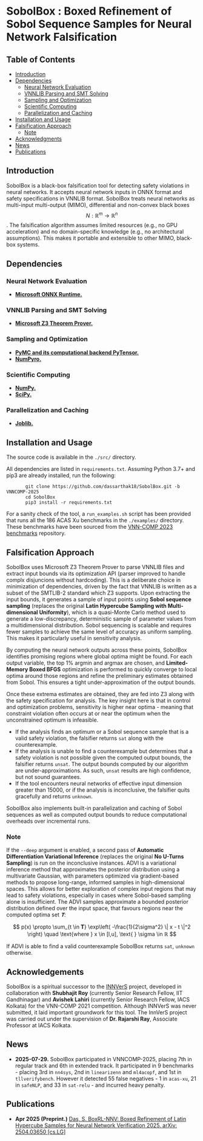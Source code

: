 # SobolBox : Boxed Refinement of Sobol Sequence Samples for Neural Network Falsification

## Table of Contents

- [Introduction](#introduction)
- [Dependencies](#dependencies)
  - [Neural Network Evaluation](#neural-network-evaluation)
  - [VNNLIB Parsing and SMT Solving](#vnnlib-parsing-and-smt-solving)
  - [Sampling and Optimization](#sampling-and-optimization)
  - [Scientific Computing](#scientific-computing)
  - [Parallelization and Caching](#parallelization-and-caching)
- [Installation and Usage](#installation-and-usage)
- [Falsification Approach](#falsification-approach)
  - [Note](#note)
- [Acknowledgments](#acknowledgements)
- [News](#news)
- [Publications](#publications)

## Introduction

SobolBox is a black-box falsification tool for detecting safety violations in neural networks. It accepts neural network inputs in ONNX format and safety specifications in VNNLIB format. SobolBox treats neural networks as multi-input multi-output (MIMO), differential and non-convex black boxes $$N: ℝ^m \rightarrow ℝ^n$$. The falsification algorithm assumes limited resources (e.g., no GPU acceleration) and no domain-specific knowledge (e.g., no architectural assumptions). This makes it portable and extensible to other MIMO, black-box systems.

## Dependencies

### Neural Network Evaluation

* [**Microsoft ONNX Runtime.**](https://onnxruntime.ai/)

### VNNLIB Parsing and SMT Solving

* [**Microsoft Z3 Theorem Prover.**](https://github.com/Z3Prover/z3)

### Sampling and Optimization

* [**PyMC and its computational backend PyTensor.**](https://www.pymc.io/welcome.html)
* [**NumPyro.**](https://num.pyro.ai/en/latest/index.html#introductory-tutorials)

### Scientific Computing

* [**NumPy.**](https://numpy.org/)
* [**SciPy.**](https://scipy.org/)

### Parallelization and Caching

* [**Joblib.**](https://joblib.readthedocs.io/en/stable/)

## Installation and Usage

The source code is available in the ``./src/`` directory.

All dependencies are listed in ``requirements.txt``. Assuming Python 3.7+ and pip3 are already installed, run the following:

 ```shell
        git clone https://github.com/dassarthak18/SobolBox.git -b VNNCOMP-2025
        cd SobolBox
        pip3 install -r requirements.txt
  ```
For a sanity check of the tool, a ``run_examples.sh`` script has been provided that runs all the 186 ACAS Xu benchmarks in the ``./examples/`` directory. These benchmarks have been sourced from the [VNN-COMP 2023 benchmarks](https://github.com/ChristopherBrix/vnncomp2023_benchmarks) repository.

## Falsification Approach

SobolBox uses Microsoft Z3 Theorem Prover to parse VNNLIB files and extract input bounds via its optimization API (parser improved to handle complx disjuncions without hardcoding). This is a deliberate choice in minimization of dependencies, driven by the fact that VNNLIB is written as a subset of the SMTLIB-2 standard which Z3 supports. Upon extracting the input bounds, it generates a sample of input points using **Sobol sequence sampling** (replaces the original **Latin Hypercube Sampling with Multi-dimensional Uniformity**), which is a quasi-Monte Carlo method used to generate a low-discrepancy, deterministic sample of parameter values from a multidimensional distribution. Sobol sequencing is scalable and requires fewer samples to achieve the same level of accuracy as uniform sampling. This makes it particularly useful in sensitivity analysis.

By computing the neural network outputs across these points, SobolBox identifies promising regions where global optima might be found. For each output variable, the top 1% argmin and argmax are chosen, and **Limited-Memory Boxed BFGS** optimization is performed to quickly converge to local optima around those regions and refine the preliminary estimates obtained from Sobol. This ensures a tight under-approximation of the output bounds.

Once these extrema estimates are obtained, they are fed into Z3 along with the safety specification for analysis. The key insight here is that in control and optimization problems, sensitivity is higher near optima - meaning that constraint violation often occurs at or near the optimum when the unconstrained optimum is infeasible. 

* If the analysis finds an optimum or a Sobol sequence sample that is a valid safety violation, the falsifier returns ``sat`` along with the counterexample.
* If the analysis is unable to find a counterexample but determines that a safety violation is not possible given the computed output bounds, the falsifier returns ``unsat``. The output bounds computed by our algorithm are under-approximations. As such, ``unsat`` results are high confidence, but not sound guarantees.
* If the tool encounters neural networks of effective input dimension greater than 15000, or if the analysis is inconclusive, the falsifier quits gracefully and returns ``unknown``.

SobolBox also implements built-in parallelization and caching of Sobol sequences as well as computed output bounds to reduce computational overheads over incremental runs.

### Note

If the ``--deep`` argument is enabled, a second pass of **Automatic Differentiation Variational Inference** (replaces the original **No U-Turns Sampling**) is run on the inconclusive instances. ADVI is a variational inference method that approximates the posterior distribution using a multivariate Gaussian, with parameters optimized via gradient-based methods to propose long-range, informed samples in high-dimensional spaces. This allows for better exploration of complex input regions that may lead to safety violations, especially in cases where Sobol-based sampling alone is insufficient. The ADVI samples approximate a bounded posterior distribution defined over the input space, that favours regions near the computed optima set $𝐓$:

$$
p(x) \propto \sum_{t \in 𝐓} \exp\left( -\frac{1}{2\sigma^2} \| x - t \|^2 \right)
\quad \text{where } x \in [l,u], \text{ } \sigma \in ℝ
$$

If ADVI is able to find a valid counterexample SobolBox returns ``sat``, ``unknown`` otherwise.

## Acknowledgements

SobolBox is a spiritual successor to the [INNVerS](https://github.com/iacs-csu-2020/INNVerS) project, developed in collaboration with **Shubhajit Roy** (currently Senior Research Fellow, IIT Gandhinagar) and **Avishek Lahiri** (currently Senior Research Fellow, IACS Kolkata) for the VNN-COMP 2021 competition. Although INNVerS was never submitted, it laid important groundwork for this tool. The InnVerS project was carried out under the supervision of **Dr. Rajarshi Ray**, Associate Professor at IACS Kolkata.

## News

* **2025-07-29.** SobolBox participated in VNNCOMP-2025, placing 7th in regular track and 6th in extended track. It participated in 9 benchmarks - placing 3rd in ``nn4sys``, 2nd in ``linearizenn`` and ``ml4acopf``, and 1st in ``tllverifybench``. However it detected 55 false negatives - 1 in ``acas-xu``, 21 in ``safeNLP``, and 33 in ``sat-relu`` - and incurred heavy penalty.

## Publications

* **Apr 2025 (Preprint.)** [Das, S. BoxRL-NNV: Boxed Refinement of Latin Hypercube Samples for Neural Network Verification 2025. arXiv: 2504.03650 [cs.LG]](https://arxiv.org/abs/2504.03650)

